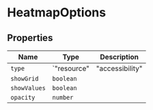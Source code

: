 # HeatmapOptions

## Properties

| Name | Type | Description |
|------|------|-------------|
| `type` | `"resource" | "accessibility" | "difficulty"` |  |
| `showGrid` | `boolean` |  |
| `showValues` | `boolean` |  |
| `opacity` | `number` |  |

